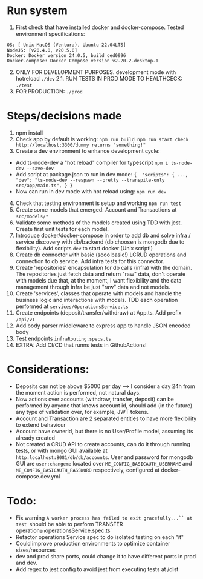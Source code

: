 # Run system
1. First check that have installed docker and docker-compose. Tested environment specifications:
```
OS: [ Unix MacOS (Ventura), Ubuntu-22.04LTS]
NodeJS: [v20.4.0, v20.5.0]
Docker: Docker version 24.0.5, build ced0996
Docker-compose: Docker Compose version v2.20.2-desktop.1
```
2. ONLY FOR DEVELOPMENT PURPOSES. development mode with hotreload `./dev`
2.1. RUN TESTS IN PROD MODE TO HEALTHCECK: `./test`
3. FOR PRODUCTION: `./prod`

# Steps/decisions made 
1. npm install
2. Check app by default is working:
`
npm run build
npm run start
check http://localhost:3300/dummy returns "something!"
` 
3. Create a dev environment to enhance development cycle:
- Add ts-node-dev a "hot reload" compiler for typescript
`
npm i ts-node-dev --save-dev 
`
- Add script at package.json to run in dev mode:
`
{ 
    "scripts": {
        ...,
        "dev": "ts-node-dev --respawn --pretty --transpile-only src/app/main.ts",
    }
}
`
- Now can run in dev mode with hot reload using: `npm run dev`
4. Check that testing environment is setup and working `npm run test`
5. Create some models that emerged: Account and Transactions at `src/models/*`
6. Validate some methods of the models created using TDD with jest. Create first unit tests for each model.
7. Introduce docker/docker-compose in order to add db and solve infra / service discovery with db/backend (db choosen is mongodb due to flexibility). Add scripts `dev` to start docker (Unix script!)
8. Create db connector with basic (sooo basic!) LCRUD operations and connection to db service. Add infra tests for this connector.
9. Create 'repositories' encapsulation for db calls (infra) with the domain. The repositories just fetch data and return "raw" data, don't operate with models due that, at the moment, I want flexibility and the data management through infra be just "raw" data and not models.
10. Create 'services', classes that operate with models and handle the business logic and interactions with models. TDD each operation performed at `services/OperationsService.ts`
11. Create endpoints (deposit/transfer/withdraw) at App.ts. Add prefix `/api/v1`
12. Add body parser middleware to express app to handle JSON encoded body
13. Test endpoints `infraRouting.specs.ts`
14. EXTRA: Add CI/CD that runns tests in GithubActions!


# Considerations:
- Deposits can not be above $5000 per day --> I consider a day 24h from the moment action is performed, not natural days.
- Now actions over accounts (withdraw, transfer, deposit) can be performed by anyone that knows account id, should add (in the future) any type of validation over, for example, JWT tokens.
- Account and Transaction are 2 separated entities to have more flexibility to extend behaviour
- Account have ownerId, but there is no User/Profile model, assuming its already created
- Not created a CRUD API to create accounts, can do it through running tests, or with mongo GUI available at `http:localhost:8081/db/db/accounts`. User and password for mongodb GUI are
`user:changeme` located over `ME_CONFIG_BASICAUTH_USERNAME` and `ME_CONFIG_BASICAUTH_PASSWORD` respectively, configured at docker-compose.dev.yml

# Todo:
- Fix warning `A worker process has failed to exit gracefully...`` at test `should be able to perform TRANSFER operation` in `operationsService.spec.ts`
- Refactor operations Service spec to do isolated testing on each "it"
- Could improve production environments to optimize container sizes/resources
- dev and prod share ports, could change it to have different ports in prod and dev.
- Add regex to jest config to avoid jest from executing tests at /dist